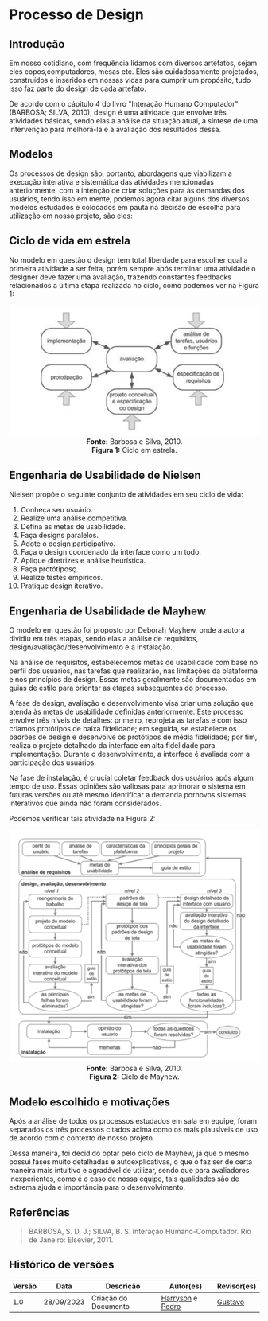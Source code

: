 # Processo de Design



## Introdução

<p>Em nosso cotidiano, com frequência lidamos com diversos artefatos, sejam eles copos,computadores, mesas etc. Eles são cuidadosamente projetados, construídos e inseridos em nossas vidas para cumprir um propósito, tudo isso faz parte do design de cada artefato.</p>

<p>De acordo com o cápitulo 4 do livro "Interação Humano Computador" (BARBOSA; SILVA, 2010), design é uma atividade que envolve três atividades básicas, sendo elas a análise da situação atual, a síntese de uma intervenção para melhorá-la e a avaliação dos resultados dessa.</p>



## Modelos

<p>Os processos de design são, portanto, abordagens que viabilizam a execução interativa e sistemática das atividades mencionadas anteriormente, com a intenção de criar soluções para às demandas dos usuários, tendo isso em mente, podemos agora citar alguns dos diversos modelos estudados e colocados em pauta na decisão de escolha para utilização em nosso projeto, são eles:</p>



## Ciclo de vida em estrela

<p>No modelo em questão o design tem total liberdade para escolher qual a primeira atividade a ser feita, porém sempre após terminar uma atividade o designer deve fazer uma avaliação, trazendo constantes feedbacks relacionados a última etapa realizada no ciclo, como podemos ver na Figura 1:</p>

<center>

![Ciclo em estrela](../assets/processo-design/Ciclo_em_estrela.png)
**Fonte:** Barbosa e Silva, 2010. <br>
**Figura 1:** Ciclo em estrela.
</center>



## Engenharia de Usabilidade de Nielsen

<p>Nielsen propõe o seguinte conjunto de atividades em seu ciclo de vida:</p>

1. Conheça seu usuário.
2. Realize uma análise competitiva.
3. Defina as metas de usabilidade.
4. Faça designs paralelos.
5. Adote o design participativo.
6. Faça o design coordenado da interface como um todo.
7. Aplique diretrizes e análise heurística.
8. Faça protótiposç.
9. Realize testes empíricos.
10. Pratique design iterativo.



## Engenharia de Usabilidade de Mayhew

<p>O modelo em questão foi proposto por Deborah Mayhew, onde a autora dividiu em três etapas, sendo elas a análise de requisitos, design/avaliação/desenvolvimento e a instalação.</p>

<p>Na análise de requisitos, estabelecemos metas de usabilidade com base no perfil dos usuários, nas tarefas que realizarão, nas limitações da plataforma e nos princípios de design. Essas metas geralmente são documentadas em guias de estilo para orientar as etapas subsequentes do processo.</p>

<p>A fase de design, avaliação e desenvolvimento visa criar uma solução que atenda às metas de usabilidade definidas anteriormente. Este processo envolve três níveis de detalhes: primeiro, reprojeta as tarefas e com isso criamos protótipos de baixa fidelidade; em seguida, se estabelece os padrões de design e desenvolve os protótipos de média fidelidade; por fim, realiza o projeto detalhado da interface em alta fidelidade para implementação. Durante o desenvolvimento, a interface é avaliada com a participação dos usuários.</p>

<p>Na fase de instalação, é crucial coletar feedback dos usuários após algum tempo de uso. Essas opiniões são valiosas para aprimorar o sistema em futuras versões ou até mesmo identificar a demanda pornovos sistemas interativos que ainda não foram considerados.</p>

<p>Podemos verificar tais atividade na Figura 2:</p>

<center>

![Ciclo de mayhew](../assets/processo-design/Ciclo_de_mayhew.png)
**Fonte:** Barbosa e Silva, 2010. <br>
**Figura 2:** Ciclo de Mayhew.
</center>



## Modelo escolhido e motivações

<p>Após a análise de todos os processos estudados em sala em equipe, foram separados os três processos citados acima como os mais plausíveis de uso de acordo com o contexto de nosso projeto.</p>

<p>Dessa maneira, foi decidido optar pelo ciclo de Mayhew, já que o mesmo possui fases muito detalhadas e autoexplicativas, o que o faz ser de certa maneira mais intuitivo e agradável de utilizar, sendo que para avaliadores inexperientes, como é o caso de nossa equipe, tais qualidades são de extrema ajuda e importância para o desenvolvimento.</p>



## Referências 

>  BARBOSA, S. D. J.; SILVA, B. S. Interação Humano-Computador. Rio de Janeiro: Elsevier, 2011.



## Histórico de versões

| Versão | Data       | Descrição            | Autor(es)                                                                            | Revisor(es)                              |
| ------ | ---------- | -------------------- | ------------------------------------------------------------------------------------ | ---------------------------------------- |
| 1.0    | 28/09/2023 | Criação do Documento | [Harryson](https://github.com/harry-cmartin) e [Pedro](https://github.com/pedro-hsf) | [Gustavo](https://github.com/gustavofbs) |